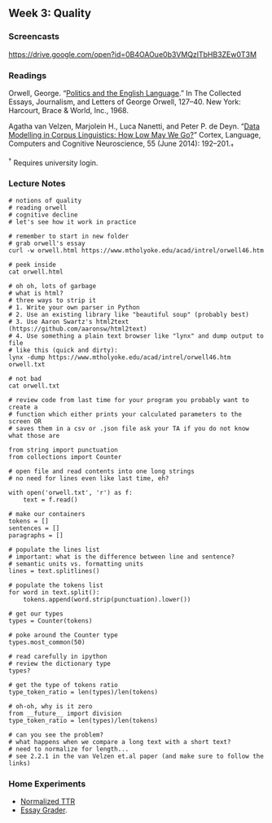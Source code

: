 ## Week 3: Quality

### Screencasts

https://drive.google.com/open?id=0B4OAOue0b3VMQzlTbHB3ZEw0T3M

### Readings

Orwell, George. “[Politics and the English
Language](https://drive.google.com/file/d/0B4OAOue0b3VMNjJFYmFreDFTc1k/view?usp=sharing).”
In The Collected Essays, Journalism, and Letters of George Orwell, 127–40. New
York: Harcourt, Brace & World, Inc., 1968.

Agatha van Velzen, Marjolein H., Luca Nanetti, and Peter P. de Deyn. “[Data
Modelling in Corpus Linguistics: How Low May We
Go?](http://www.sciencedirect.com/science/article/pii/S0010945213002554)”
Cortex, Language, Computers and Cognitive Neuroscience, 55 (June 2014):
192–201.<sub>†</sub>

<sup>†</sup> Requires university login.

### Lecture Notes

```
# notions of quality
# reading orwell
# cognitive decline
# let's see how it work in practice
```

```
# remember to start in new folder
# grab orwell's essay
curl -w orwell.html https://www.mtholyoke.edu/acad/intrel/orwell46.htm

# peek inside
cat orwell.html

# oh oh, lots of garbage
# what is html?
# three ways to strip it
# 1. Write your own parser in Python
# 2. Use an existing library like "beautiful soup" (probably best)
# 3. Use Aaron Swartz's html2text (https://github.com/aaronsw/html2text)
# 4. Use something a plain text browser like "lynx" and dump output to file
# like this (quick and dirty):
lynx -dump https://www.mtholyoke.edu/acad/intrel/orwell46.htm orwell.txt

# not bad
cat orwell.txt
```

```
# review code from last time for your program you probably want to create a
# function which either prints your calculated parameters to the screen OR
# saves them in a csv or .json file ask your TA if you do not know what those are

from string import punctuation
from collections import Counter

# open file and read contents into one long strings
# no need for lines even like last time, eh?

with open('orwell.txt', 'r') as f:
    text = f.read()

# make our containers
tokens = []
sentences = []
paragraphs = []

# populate the lines list
# important: what is the difference between line and sentence?
# semantic units vs. formatting units
lines = text.splitlines()

# populate the tokens list
for word in text.split():
    tokens.append(word.strip(punctuation).lower())

# get our types
types = Counter(tokens)

# poke around the Counter type
types.most_common(50)

# read carefully in ipython
# review the dictionary type
types?

# get the type of tokens ratio
type_token_ratio = len(types)/len(tokens)

# oh-oh, why is it zero
from __future__ import division
type_token_ratio = len(types)/len(tokens)

# can you see the problem?
# what happens when we compare a long text with a short text?
# need to normalize for length...
# see 2.2.1 in the van Velzen et.al paper (and make sure to follow the links)
```

### Home Experiments

- [Normalized
TTR](https://github.com/denten-courses/computing-context/blob/master/experiments/3-experiment/grader.md)
- [Essay
Grader](https://github.com/denten-courses/computing-context/blob/master/experiments/3-experiment/normal.md).
